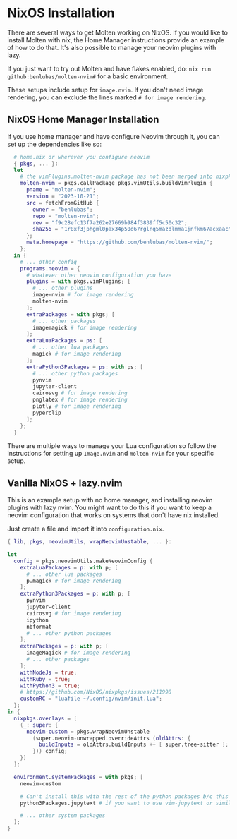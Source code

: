 # NixOS Installation

There are several ways to get Molten working on NixOS. If you would like to install Molten with nix,
the Home Manager instructions provide an example of how to do that. It's also possible to manage
your neovim plugins with lazy.

If you just want to try out Molten and have flakes enabled, do: `nix run
github:benlubas/molten-nvim#` for a basic environment.

These setups include setup for `image.nvim`. If you don't need image rendering, you can exclude the
lines marked `# for image rendering`.

## NixOS Home Manager Installation

If you use home manager and have configure Neovim through it, you can set up the dependencies like
so:

```nix
  # home.nix or wherever you configure neovim
  { pkgs, ... }:
  let
    # the vimPlugins.molten-nvim package has not been merged into nixpkgs yet but for now you can use this
    molten-nvim = pkgs.callPackage pkgs.vimUtils.buildVimPlugin {
      pname = "molten-nvim";
      version = "2023-10-21";
      src = fetchFromGitHub {
        owner = "benlubas";
        repo = "molten-nvim";
        rev = "f9c28efc13f7a262e27669b984f3839ff5c50c32";
        sha256 = "1r8xf3jphgml0pax34p50d67rglnq5mazdlmma1jnfkm67acxaac";
      };
      meta.homepage = "https://github.com/benlubas/molten-nvim/";
    };
  in {
    # ... other config
    programs.neovim = {
      # whatever other neovim configuration you have
      plugins = with pkgs.vimPlugins; [
        # ... other plugins
        image-nvim # for image rendering
        molten-nvim
      ];
      extraPackages = with pkgs; [
        # ... other packages
        imagemagick # for image rendering
      ];
      extraLuaPackages = ps: [
        # ... other lua packages
        magick # for image rendering
      ];
      extraPython3Packages = ps: with ps; [
        # ... other python packages
        pynvim
        jupyter-client
        cairosvg # for image rendering
        pnglatex # for image rendering
        plotly # for image rendering
        pyperclip
      ];
    };
  }
```

There are multiple ways to manage your Lua configuration so follow the instructions for setting up
`Image.nvim` and `molten-nvim` for your specific setup.

## Vanilla NixOS + lazy.nvim

This is an example setup with no home manager, and installing neovim plugins with lazy nvim. You
might want to do this if you want to keep a neovim configuration that works on systems that don't
have nix installed.

Just create a file and import it into `configuration.nix`.

```nix
{ lib, pkgs, neovimUtils, wrapNeovimUnstable, ... }:

let
  config = pkgs.neovimUtils.makeNeovimConfig {
    extraLuaPackages = p: with p; [
      # ... other lua packages
      p.magick # for image rendering
    ];
    extraPython3Packages = p: with p; [
      pynvim
      jupyter-client
      cairosvg # for image rendering
      ipython
      nbformat
      # ... other python packages
    ];
    extraPackages = p: with p; [
      imageMagick # for image rendering
      # ... other packages
    ];
    withNodeJs = true;
    withRuby = true;
    withPython3 = true;
    # https://github.com/NixOS/nixpkgs/issues/211998
    customRC = "luafile ~/.config/nvim/init.lua";
  };
in {
  nixpkgs.overlays = [
    (_: super: {
      neovim-custom = pkgs.wrapNeovimUnstable
        (super.neovim-unwrapped.overrideAttrs (oldAttrs: {
          buildInputs = oldAttrs.buildInputs ++ [ super.tree-sitter ];
        })) config;
    })
  ];

  environment.systemPackages = with pkgs; [
    neovim-custom

    # Can't install this with the rest of the python packages b/c this needs to be in path
    python3Packages.jupytext # if you want to use vim-jupytext or similar

    # ... other system packages
  ];
}
```
